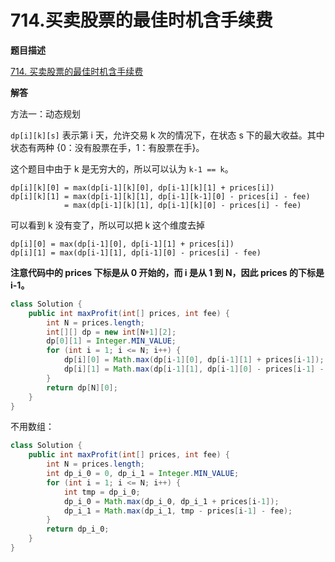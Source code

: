 # 714.买卖股票的最佳时机含手续费

**题目描述**

[714. 买卖股票的最佳时机含手续费](https://leetcode-cn.com/problems/best-time-to-buy-and-sell-stock-with-transaction-fee/)

**解答**

方法一：动态规划

`dp[i][k][s]` 表示第 i 天，允许交易 k 次的情况下，在状态 s 下的最大收益。其中状态有两种 {0：没有股票在手，1：有股票在手}。

这个题目中由于 k 是无穷大的，所以可以认为 `k-1 == k`。

```
dp[i][k][0] = max(dp[i-1][k][0], dp[i-1][k][1] + prices[i])
dp[i][k][1] = max(dp[i-1][k][1], dp[i-1][k-1][0] - prices[i] - fee)
            = max(dp[i-1][k][1], dp[i-1][k][0] - prices[i] - fee)
```

可以看到 k 没有变了，所以可以把 k 这个维度去掉

```
dp[i][0] = max(dp[i-1][0], dp[i-1][1] + prices[i])
dp[i][1] = max(dp[i-1][1], dp[i-1][0] - prices[i] - fee)
```

**注意代码中的 prices 下标是从 0 开始的，而 i 是从 1 到 N，因此 prices 的下标是 i-1。**

```java
class Solution {
    public int maxProfit(int[] prices, int fee) {
        int N = prices.length;
        int[][] dp = new int[N+1][2];
        dp[0][1] = Integer.MIN_VALUE;
        for (int i = 1; i <= N; i++) {
            dp[i][0] = Math.max(dp[i-1][0], dp[i-1][1] + prices[i-1]);
            dp[i][1] = Math.max(dp[i-1][1], dp[i-1][0] - prices[i-1] - fee);
        }
        return dp[N][0];
    }
}
```

不用数组：

```java
class Solution {
    public int maxProfit(int[] prices, int fee) {
        int N = prices.length;
        int dp_i_0 = 0, dp_i_1 = Integer.MIN_VALUE;
        for (int i = 1; i <= N; i++) {
            int tmp = dp_i_0;
            dp_i_0 = Math.max(dp_i_0, dp_i_1 + prices[i-1]);
            dp_i_1 = Math.max(dp_i_1, tmp - prices[i-1] - fee);
        }
        return dp_i_0;
    }
}
```